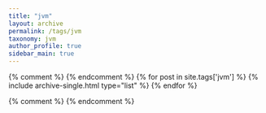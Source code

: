 ```yaml
---
title: "jvm"
layout: archive
permalink: /tags/jvm
taxonomy: jvm
author_profile: true
sidebar_main: true
---
```


{% comment %}
{% endcomment %}
{% for post in site.tags['jvm'] %}
  {% include archive-single.html type="list" %}
{% endfor %}

{% comment %}
{% endcomment %}
